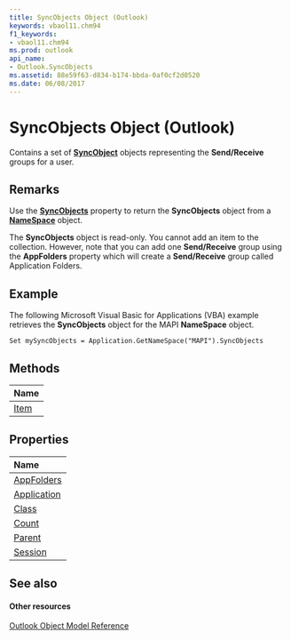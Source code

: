 ```yaml
---
title: SyncObjects Object (Outlook)
keywords: vbaol11.chm94
f1_keywords:
- vbaol11.chm94
ms.prod: outlook
api_name:
- Outlook.SyncObjects
ms.assetid: 88e59f63-d834-b174-bbda-0af0cf2d0520
ms.date: 06/08/2017
---
```



# SyncObjects Object (Outlook)

Contains a set of **[SyncObject](syncobject-object-outlook.md)** objects representing the **Send/Receive** groups for a user.


## Remarks

Use the **[SyncObjects](namespace-syncobjects-property-outlook.md)** property to return the **SyncObjects** object from a **[NameSpace](namespace-object-outlook.md)** object.

The **SyncObjects** object is read-only. You cannot add an item to the collection. However, note that you can add one **Send/Receive** group using the **AppFolders** property which will create a **Send/Receive** group called Application Folders.


## Example

The following Microsoft Visual Basic for Applications (VBA) example retrieves the **SyncObjects** object for the MAPI **NameSpace** object.


```
Set mySyncObjects = Application.GetNameSpace("MAPI").SyncObjects
```


## Methods



|**Name**|
|:-----|
|[Item](syncobjects-item-method-outlook.md)|

## Properties



|**Name**|
|:-----|
|[AppFolders](syncobjects-appfolders-property-outlook.md)|
|[Application](syncobjects-application-property-outlook.md)|
|[Class](syncobjects-class-property-outlook.md)|
|[Count](syncobjects-count-property-outlook.md)|
|[Parent](syncobjects-parent-property-outlook.md)|
|[Session](syncobjects-session-property-outlook.md)|

## See also


#### Other resources


[Outlook Object Model Reference](http://msdn.microsoft.com/library/73221b13-d8d8-99b8-3394-b95dbbfd5ddc%28Office.15%29.aspx)
